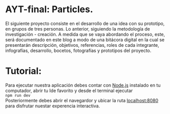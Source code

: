# AYT-final: Particles.
 
El siguiente proyecto consiste en el desarrollo de una idea con su prototipo, en grupos de tres personas. Lo anterior, siguiendo la metodología de investigación - creación.  A medida que se vaya abordando el proceso, este, será documentado en este blog a modo de una bitácora digital en la cual se presentarán descripción, objetivos, referencias, roles de cada integrante, infografías, desarrollo, bocetos, fotografías y prototipos del proyecto.

# Tutorial:

Para ejecutar nuestra aplicación debes contar con [Node.js] instalado en tu computador, abrir tu Ide favorito y desde el terminal ejecutar   
`npm run dev`   
Posteriormente debes abrir el navegardor y ubicar la ruta [localhost:8080] para disfrutar nuestar experencia interactiva.  

[Node.js]: https://nodejs.org/es/

[localhost:8080]: https://localhost:8080

